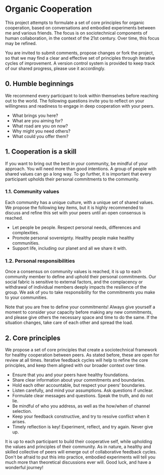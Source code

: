 # Organic Cooperation

This project attempts to formulate a set of core principles for organic cooperation, based on conversations and embodied experiments between me and various friends. The focus is on sociotechnical components of human collaboration, in the context of the 21st century. Over time, this focus may be refined. 

You are invited to submit comments, propose changes or fork the project, so that we may find a clear and effective set of principles through iterative cycles of improvement. A version control system is provided to keep track of our shared progress, please use it accordingly.

## 0. Humble beginnings

We recommend every participant to look within themselves before reaching out to the world. The following questions invite you to reflect on your willingness and readiness to engage in deep cooperation with your peers.

* What brings you here?
* What are you aiming for?
* What road are you on now?
* Why might you need others? 
* What could you offer them?

## 1. Cooperation is a skill

If you want to bring out the best in your community, be mindful of your approach. You will need more than good intentions. A group of people with shared values can go a long way. To go further, it is important that every participant upholds their personal commitments to the community.

### 1.1. Community values

Each community has a unique culture, with a unique set of shared values. We propose the following key items, but it is highly recommended to discuss and refine this set with your peers until an open consensus is reached.

* Let people be people. Respect personal needs, differences and complexities.
* Promote personal sovereignty. Healthy people make healthy communities.
* Support life, including our planet and all we share it with.

### 1.2. Personal responsibilities

Once a consensus on community values is reached, it is up to each community member to define and uphold their personal commitments. Our social fabric is sensitive to external factors, and the complacency or withdrawal of individual members deeply impacts the resilience of the group. We ask of you to take responsibility for the commitments you make to your communities.

Note that you are free to define your commitments! Always give yourself a moment to consider your capacity before making any new commitments, and please give others the necessary space and time to do the same. If the situation changes, take care of each other and spread the load.

## 2. Core principles

We propose a set of core principles that create a sociotechnical framework for healthy cooperation between peers. As stated before, these are open for review at all times. Iterative feedback cycles will help to refine the core principles, and keep them aligned with our broader context over time.

* Ensure that you and your peers have healthy foundations.
* Share clear information about your commitments and boundaries.
* Hold each other accountable, but respect your peers' boundaries.
* Listen carefully, and mind your assumptions. Ask questions if unclear.
* Formulate clear messages and questions. Speak the truth, and do not lie.
* Be mindful of who you address, as well as the how/when of channel selection.
* Keep your feedback constructive, and try to resolve conflict when it arises.
* Timely reflection is key! Experiment, reflect, and try again. Never give up.

It is up to each participant to build their cooperative self, while upholding the values and principles of their community. As in nature, a healthy and skilled collective of peers will emerge out of collaborative feedback cycles. Don't be afraid to put this into practice, embodied experiments will tell you much more than theoretical discussions ever will. Good luck, and have a wonderful journey!
